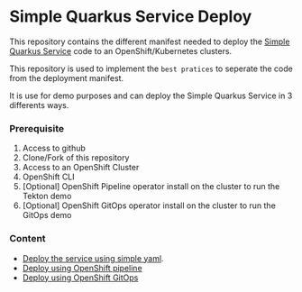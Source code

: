 # Simple Quarkus Service Deploy

This repository contains the different manifest needed to deploy the [Simple Quarkus Service](https://github.com/froberge/simple-quarkus-service) code to an OpenShift/Kubernetes clusters.


This repository is used to implement the `best pratices` to seperate the code from the deployment manifest.

It is use for demo purposes and can deploy the Simple Quarkus Service in 3 differents ways.

### Prerequisite

1. Access to github
1. Clone/Fork of this repository
1. Access to an OpenShift Cluster
1. OpenShift CLI
1. [Optional] OpenShift Pipeline operator install on the cluster to run the Tekton demo
1. [Optional] OpenShift GitOps operator install on the cluster to run the GitOps demo


### Content

* [Deploy the service using simple yaml](docs/deploy-simple-manifest.md).
* [Deploy using OpenShift pipeline](docs/deploy-ocp-pipeline.md)
* [Deploy using OpenShift GitOps](docs/deploy-ocp-gitops.md)
